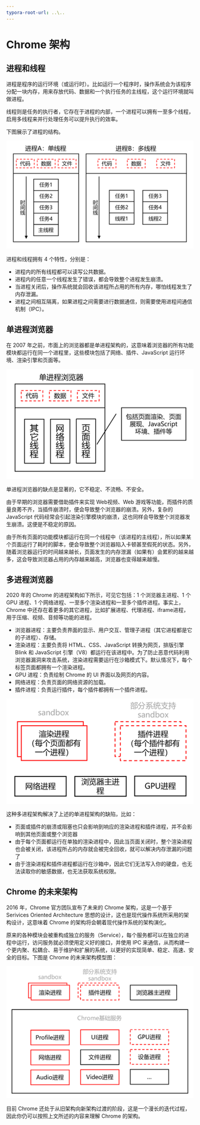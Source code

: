 ```yaml
---
typora-root-url: ..\..
---
```


# Chrome 架构

## 进程和线程

进程是程序的运行环境（或运行时）。比如运行一个程序时，操作系统会为该程序分配一块内存，用来存放代码、数据和一个执行任务的主线程，这个运行环境就叫做进程。

线程则是任务的执行者，它存在于进程的内部，一个进程可以拥有一至多个线程，启用多线程来并行处理任务可以提升执行的效率。

下图展示了进程的结构。

![进程的结构](/static/image/markdown/browser/process-structure.png)

进程和线程拥有 4 个特性，分别是：

- 进程内的所有线程都可以读写公共数据。
- 进程内的任意一个线程发生了错误，都会导致整个进程发生崩溃。
- 当进程关闭后，操作系统就会回收该进程所占用的所有内存，哪怕线程发生了内存泄漏。
- 进程之间相互隔离，如果进程之间需要进行数据通信，则需要使用进程间通信机制（IPC）。

## 单进程浏览器

在 2007 年之前，市面上的浏览器都是单进程架构的，这意味着浏览器的所有功能模块都运行在同一个进程里，这些模块包括了网络、插件、JavaScript 运行环境、渲染引擎和页面等。

![单进程浏览器](/static/image/markdown/browser/single-process-browser.png)

单进程浏览器的缺点是显著的，它不稳定、不流畅、不安全。

由于早期的浏览器需要借助插件来实现 Web视频、Web 游戏等功能，而插件的质量良莠不齐，当插件崩溃时，便会导致整个浏览器的崩溃。另外，复杂的 JavaScript 代码经常会引起渲染引擎模块的崩溃，这也同样会导致整个浏览器发生崩溃。这便是不稳定的原因。

由于所有页面的功能模块都运行在同一个线程中（该进程的主线程），所以如果某个页面运行了耗时的脚本，便会导致整个浏览器陷入卡顿甚至假死的状态。另外，随着浏览器运行的时间越来越长，页面发生的内存泄漏（如果有）会累积的越来越多，这会导致浏览器占用的内存越来越高，浏览器也变得越来越慢。

## 多进程浏览器

2020 年的 Chrome 的进程架构如下所示，可见它包括：1 个浏览器主进程、1 个 GPU 进程、1 个网络进程、一至多个渲染进程和一至多个插件进程。事实上，Chrome 中还存在着更多的其它进程，比如扩展进程、代理进程、iframe进程，用于压缩、视频、音频等功能的进程。

- 浏览器进程：主要负责界面的显示、用户交互、管理子进程（其它进程都是它的子进程）、存储。
- 渲染进程：主要负责将 HTML、CSS、JavaScript 转换为网页，排版引擎 Blink 和 JavaScript 引擎（V8）都运行在该进程中。为了防止恶意代码利用浏览器漏洞来攻击系统，渲染进程需要运行在沙箱模式下。默认情况下，每个标签页面都拥有一个渲染进程。
- GPU 进程：负责绘制 Chrome 的 UI 界面以及网页的内容。
- 网络进程：负责页面的网络资源的加载。
- 插件进程：负责运行插件，每个插件都拥有一个插件进程。

![2020年的Chrome的进程架构](/static/image/markdown/browser/chrome-structure-2020.png)

这种多进程架构解决了上述的单进程架构的缺陷，比如：

- 页面或插件的崩溃或阻塞也只会影响到响应的渲染进程和插件进程，并不会影响到其他页面或整个浏览器
- 由于每个页面都运行在单独的渲染进程中，因此当页面关闭时，整个渲染进程也会被关闭，该进程所占的内存就会被完全回收，就可以解决内存泄漏的问题了
- 由于渲染进程和插件进程都运行在沙箱中，因此它们无法写入你的硬盘，也无法读取你的敏感数据，也无法获取系统权限。

## Chrome 的未来架构

2016 年，Chrome 官方团队宣布了未来的 Chrome 架构，这是一个基于 Serivices Oriented Architecture 思想的设计，这也是现代操作系统所采用的架构设计，这意味着 Chrome 的架构将会朝着现代操作系统的架构演化。

原来的各种模块会被重构成独立的服务（Service），每个服务都可以在独立的进程中运行，访问服务就必须使用定义好的接口，并使用 IPC 来通信，从而构建一个更内聚、松耦合、易于维护和扩展的系统，以更好的实现简单、稳定、高速、安全的目标。下图是 Chrome 的未来架构模型图：

![未来的Chrome的进程架构](/static/image/markdown/browser/chrome-structure-future.png)

目前 Chrome 还处于从旧架构向新架构过渡的阶段，这是一个漫长的迭代过程，因此你仍可以按照上文所述的内容来理解 Chrome 的架构。


